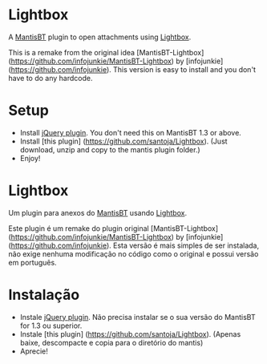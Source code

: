 Lightbox
=================

A [MantisBT](http://www.mantisbt.org/) plugin to open attachments using [Lightbox](http://lokeshdhakar.com/projects/lightbox2/).

This is a remake from the original idea [MantisBT-Lightbox] (https://github.com/infojunkie/MantisBT-Lightbox) by [infojunkie] (https://github.com/infojunkie). This version is easy to install and you don't have to do any hardcode.


# Setup
* Install [jQuery plugin](https://github.com/mantisbt-plugins/jquery). You don't need this on MantisBT 1.3 or above.
* Install [this plugin] (https://github.com/santoja/Lightbox). (Just download, unzip and copy to the mantis plugin folder.)
* Enjoy!



Lightbox
=================

Um plugin para anexos do [MantisBT](http://www.mantisbt.org/) usando [Lightbox](http://lokeshdhakar.com/projects/lightbox2/).

Este plugin é um remake do plugin original [MantisBT-Lightbox] (https://github.com/infojunkie/MantisBT-Lightbox) by [infojunkie] (https://github.com/infojunkie). Esta versão é mais simples de ser instalada, não exige nenhuma modificação no código como o original e possui versão em português.


# Instalação
* Instale [jQuery plugin](https://github.com/mantisbt-plugins/jquery). Não precisa instalar se o sua versão do MantisBT for 1.3 ou superior.
* Instale [this plugin] (https://github.com/santoja/Lightbox). (Apenas baixe, descompacte e copia para o diretório do mantis)
* Aprecie!